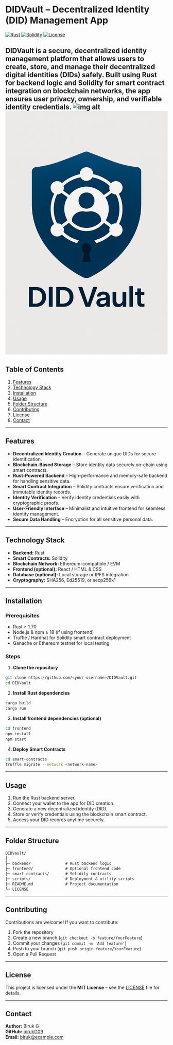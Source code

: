 # DIDVault – Decentralized Identity (DID) Management App

[![Rust](https://img.shields.io/badge/Rust-1.70-orange?logo=rust)](https://www.rust-lang.org/)
[![Solidity](https://img.shields.io/badge/Solidity-^0.8.0-blue?logo=ethereum)](https://docs.soliditylang.org/)
[![License](https://img.shields.io/badge/License-MIT-green)](LICENSE)

**DIDVault** is a secure, decentralized identity management platform that allows users to create, store, and manage their decentralized digital identities (DIDs) safely. Built using **Rust** for backend logic and **Solidity** for smart contract integration on blockchain networks, the app ensures user privacy, ownership, and verifiable identity credentials.
![img alt]()
![img alt](https://github.com/birukG09/universal-decentralized-identity/blob/029ab519d887c358b05977ca3c6dc4d007d1d84a/attached_assets/20250926_1628_Decentralized%20Identity%20Vault_simple_compose_01k6338s0xe189r2xkjzf4zed9_1758893624107.png)
---

## Table of Contents

1. [Features](#features)  
2. [Technology Stack](#technology-stack)  
3. [Installation](#installation)  
4. [Usage](#usage)  
5. [Folder Structure](#folder-structure)  
6. [Contributing](#contributing)  
7. [License](#license)  
8. [Contact](#contact)  

---

## Features

- **Decentralized Identity Creation** – Generate unique DIDs for secure identification.  
- **Blockchain-Based Storage** – Store identity data securely on-chain using smart contracts.  
- **Rust-Powered Backend** – High-performance and memory-safe backend for handling sensitive data.  
- **Smart Contract Integration** – Solidity contracts ensure verification and immutable identity records.  
- **Identity Verification** – Verify identity credentials easily with cryptographic proofs.  
- **User-Friendly Interface** – Minimalist and intuitive frontend for seamless identity management.  
- **Secure Data Handling** – Encryption for all sensitive personal data.  

---

## Technology Stack

- **Backend:** Rust  
- **Smart Contracts:** Solidity  
- **Blockchain Network:** Ethereum-compatible / EVM  
- **Frontend (optional):** React / HTML & CSS  
- **Database (optional):** Local storage or IPFS integration  
- **Cryptography:** SHA256, Ed25519, or secp256k1  

---

## Installation

### Prerequisites

- Rust ≥ 1.70  
- Node.js & npm ≥ 18 (if using frontend)  
- Truffle / Hardhat for Solidity smart contract deployment  
- Ganache or Ethereum testnet for local testing  

### Steps

1. **Clone the repository**  
```bash
git clone https://github.com/<your-username>/DIDVault.git
cd DIDVault
```

2. **Install Rust dependencies**  
```bash
cargo build
cargo run
```

3. **Install frontend dependencies (optional)**  
```bash
cd frontend
npm install
npm start
```

4. **Deploy Smart Contracts**  
```bash
cd smart-contracts
truffle migrate --network <network-name>
```

---

## Usage

1. Run the Rust backend server.  
2. Connect your wallet to the app for DID creation.  
3. Generate a new decentralized identity (DID).  
4. Store or verify credentials using the blockchain smart contract.  
5. Access your DID records anytime securely.

---

## Folder Structure

```
DIDVault/
│
├─ backend/               # Rust backend logic
├─ frontend/              # Optional frontend code
├─ smart-contracts/       # Solidity contracts
├─ scripts/               # Deployment & utility scripts
├─ README.md              # Project documentation
└─ LICENSE
```

---

## Contributing

Contributions are welcome! If you want to contribute:  

1. Fork the repository  
2. Create a new branch (`git checkout -b feature/YourFeature`)  
3. Commit your changes (`git commit -m 'Add feature'`)  
4. Push to your branch (`git push origin feature/YourFeature`)  
5. Open a Pull Request  

---

## License

This project is licensed under the **MIT License** – see the [LICENSE](LICENSE) file for details.  

---

## Contact

**Author:** Biruk G  
**GitHub:** [birukG09](https://github.com/birukG09)  
**Email:** biruk@example.com  

